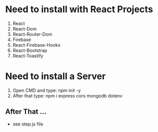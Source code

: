 # Need to install with React Projects 

1. React
2. React-Dom
3. React-Router-Dom
4. Firebase
5. React-Firebase-Hooks
6. React-Bootstrap
7. React-Toastify

# Need to install a Server

1. Open CMD and type: npm init -y
2. After that type: npm i express cors mongodb dotenv
## After That ...
* see step.js file
